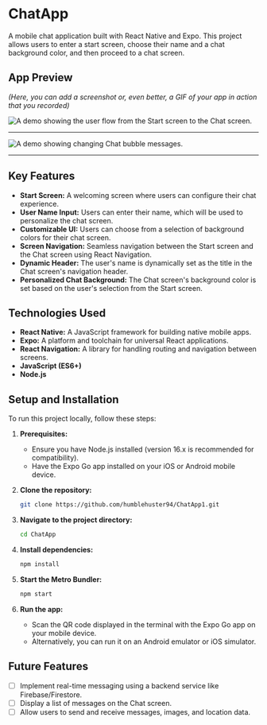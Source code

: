 # ChatApp

A mobile chat application built with React Native and Expo. This project allows users to enter a start screen, choose their name and a chat background color, and then proceed to a chat screen.

## App Preview

*(Here, you can add a screenshot or, even better, a GIF of your app in action that you recorded)*

![A demo showing the user flow from the Start screen to the Chat screen.](assets/5.1%20-%20Final%20Task%20Recording.gif)

--------------------------------------------------------------------------
![A demo showing changing Chat bubble messages.](assets/5.2%20-%20Final%20Results%20Customize%20Chat%20Bubble.gif)

--------------------------------------------------------------------------

## Key Features

- **Start Screen:** A welcoming screen where users can configure their chat experience.
- **User Name Input:** Users can enter their name, which will be used to personalize the chat screen.
- **Customizable UI:** Users can choose from a selection of background colors for their chat screen.
- **Screen Navigation:** Seamless navigation between the Start screen and the Chat screen using React Navigation.
- **Dynamic Header:** The user's name is dynamically set as the title in the Chat screen's navigation header.
- **Personalized Chat Background:** The Chat screen's background color is set based on the user's selection from the Start screen.

## Technologies Used

- **React Native:** A JavaScript framework for building native mobile apps.
- **Expo:** A platform and toolchain for universal React applications.
- **React Navigation:** A library for handling routing and navigation between screens.
- **JavaScript (ES6+)**
- **Node.js**

## Setup and Installation

To run this project locally, follow these steps:

1.  **Prerequisites:**
    -   Ensure you have Node.js installed (version 16.x is recommended for compatibility).
    -   Have the Expo Go app installed on your iOS or Android mobile device.

2.  **Clone the repository:**
    ```bash
    git clone https://github.com/humblehuster94/ChatApp1.git
    ```

3.  **Navigate to the project directory:**
    ```bash
    cd ChatApp
    ```

4.  **Install dependencies:**
    ```bash
    npm install
    ```

5.  **Start the Metro Bundler:**
    ```bash
    npm start
    ```

6.  **Run the app:**
    -   Scan the QR code displayed in the terminal with the Expo Go app on your mobile device.
    -   Alternatively, you can run it on an Android emulator or iOS simulator.

## Future Features

- [ ] Implement real-time messaging using a backend service like Firebase/Firestore.
- [ ] Display a list of messages on the Chat screen.
- [ ] Allow users to send and receive messages, images, and location data.